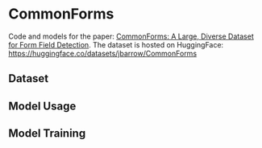 # CommonForms

Code and models for the paper: [CommonForms: A Large, Diverse Dataset for Form Field Detection](https://arxiv.org/abs/2509.16506).
The dataset is hosted on HuggingFace: https://huggingface.co/datasets/jbarrow/CommonForms

## Dataset


## Model Usage


## Model Training
